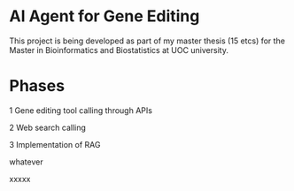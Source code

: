 # AI Agent for Gene Editing

This project is being developed as part of my master thesis (15 etcs) for the Master in Bioinformatics and Biostatistics at UOC university. 

# Phases

1 Gene editing tool calling through APIs

2 Web search calling 

3 Implementation of RAG

whatever

xxxxx
